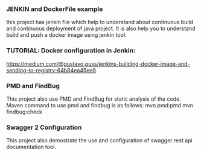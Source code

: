 ### JENKIN and DockerFile example
this project has jenkin file which help to understand about continuous build and continuous deployment of java project. 
It is also help you to understand build and push a docker image using jenkin tool. 

### TUTORIAL: Docker configuration in Jenkin:
https://medium.com/@gustavo.guss/jenkins-building-docker-image-and-sending-to-registry-64b84ea45ee9

### PMD and FindBug
This project also use PMD and FindBug for static analysis of the code. Maven command to use pmd and findbug is as follows:
mvn pmd:pmd
mvn findbug:check

### Swagger 2 Configuration
This project also demostrate the use and configuration of swagger rest api documentation tool.



